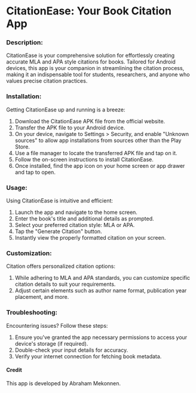 # CitationEase: Your Book Citation App

### Description:
CitationEase is your comprehensive solution for effortlessly creating accurate MLA and APA style citations for books. Tailored for Android devices, this app is your companion in streamlining the citation process, making it an indispensable tool for students, researchers, and anyone who values precise citation practices.

### Installation:
Getting CitationEase up and running is a breeze:

1. Download the CitationEase APK file from the official website.
2. Transfer the APK file to your Android device.
3. On your device, navigate to Settings > Security, and enable "Unknown sources" to allow app installations from sources other than the Play Store.
4. Use a file manager to locate the transferred APK file and tap on it.
5. Follow the on-screen instructions to install CitationEase.
6. Once installed, find the app icon on your home screen or app drawer and tap to open.
   
### Usage:
Using CitationEase is intuitive and efficient:

1. Launch the app and navigate to the home screen.
2. Enter the book's title and additional details as prompted.
3. Select your preferred citation style: MLA or APA.
4. Tap the "Generate Citation" button.
5. Instantly view the properly formatted citation on your screen.

### Customization:
Citation offers personalized citation options:

1. While adhering to MLA and APA standards, you can customize specific citation details to suit your requirements.
2. Adjust certain elements such as author name format, publication year placement, and more.
   
### Troubleshooting:
Encountering issues? Follow these steps:

1. Ensure you've granted the app necessary permissions to access your device's storage (if required).
2. Double-check your input details for accuracy.
3. Verify your internet connection for fetching book metadata.

#### Credit
This app is developed by Abraham Mekonnen. 
